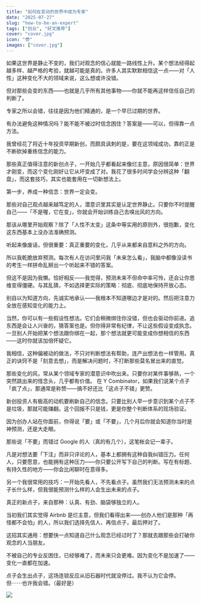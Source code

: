 ```yaml
---
title: "如何在变动的世界中成为专家"
date: "2025-07-27"
slug: "how-to-be-an-expert"
tags: ["创业", "好文推荐"]
cover: "cover.jpg"
icon: "😎"
images: ["cover.jpg"]
---
```

如果这世界是静止不变的，我们对观念的信心就能一路线性上升。某个想法经得起越多样、越严格的考验，就越可能是真的。许多人其实默默相信这一点——对「人性」这种变化不大的领域来说，这么想或许没错。



但对那些会变的东西——也就是几乎所有其他事物——你就不能再这样信任自己的判断了。



专家之所以会错，往往是因为他们精通的，是一个早已过期的世界。



有办法避免这种情况吗？能不能不被过时信念困住？答案是——可以，但得靠一点方法。



我曾经花了将近十年投资早期新创，而颇具讽刺的是，要在这领域成功，靠的正是不断砍掉重练信念的能力。



那些真正值得注意的新创点子，一开始几乎都看起来像烂主意，原因很简单：世界才刚变，而这个变化刚好让它从坏变成了对。我花了很多时间学会分辨这种「翻盘」，而这套技巧，其实也能套用在一切新想法上。



第一步，养成一种信念：世界一定会变。



那些对自己观点越来越笃定的人，潜意识里其实是认定世界静止。只要你不时提醒自己——「不是喔，它在变」，你就会开始训练自己去嗅出风的方向。



那该从哪里开始观察？除了「人性不太变」这条中等实用的原则外，很抱歉，变化这东西基本上没办法准确预测。



听起来像废话，但很重要：真正重要的变化，几乎从来都来自意料之外的方向。



所以我乾脆放弃预测。每次有人在访问里问我「未来怎么看」，我脑中都像没读书的考生一样拼命乱掰出一个听起来不错的答案。



但这不是因为我懒。恰好相反——我觉得，预测未来不但命中率可怜，还会让你思维变得僵硬。与其乱猜，不如选择更实际的策略：彻底、彻底地保持开放心态。



别自以为知道方向，先诚实地承认——我根本不知道哪边才是对的。然后把注意力全放在感知变化的能力上。



当然，你可以有一些假设性想法。它们会稍微绑住你没错，但也会驱动你前进。追东西是会让人兴奋的，猜答案也是。但你得非常有纪律，不让这些假设变成执念。
一旦别人开始把某个想法跟你绑在一起，那个想法就更可能变成你想相信的东西——这时你就该加倍怀疑它。



我相信，这种偏被动的做法，不只对判断想法有帮助，连产出想法也一样管用。真正的诀窍不是「刻意去想」，而是解决问题时，不打断那些莫名冒出来的直觉。



那些变化的风，常从某个领域专家的潜意识中吹出来。只要你对某件事够熟，一个突然跳出来的怪念头，几乎都有价值。
在 Y Combinator，如果我们说某个点子「疯了点」，那通常是称赞——搞不好还比「这点子不错」更赞。



新创投资人有极高的动机要刷新自己的信念。只要比别人早一步意识到某个点子不是垃圾，那就可能赚翻。这个回报不只是钱，更是你整个判断体系的现场验证。



因为创办人站在你面前，你得说「要」或「不要」，几个月后你就会知道你当时是神预测，还是大走眼。



那些说「不要」而错过 Google 的人（真的有几个），这笔帐会记一辈子。



凡是对想法要「下注」而非只评论的人，基本上都拥有这种自我纠错压力。任何人，只要愿意，也能拥有这种压力——你只要公开写下自己的判断。写在有标题、有持久性的地方——你会比闲聊时在意得多。



另一个我很常用的技巧：一开始先看人，不先看点子。虽然我们无法预测未来的点子长什么样，但我很能预测什么样的人会生出未来的点子。



真正的新点子，来自那种：认真、有劲、脑袋够独立的人。



当初我们其实觉得 Airbnb 是烂主意，但我们看得出来——创办人他们是那种「再怪都不会怕」的人，所以我们选择先信人、再信点子，最后押对了。



这招其实通用：想要快一点知道自己什么观念已经过时了？那就去跟那些会打破你观念的人当朋友。



不被自己的专业反困住，已经够难了，而未来只会更难。因为变化不是加速了——变化一直都在加速。



点子会生出点子，这场连锁反应从旧石器时代就没停过。我不认为它会停。
但⋯⋯也许我会错。（最好是）




![](https://prod-files-secure.s3.us-west-2.amazonaws.com/112d0858-5090-4d34-a606-b75eb8d65fd2/46476355-9cf3-4e99-9b7a-3531bc426380/1000202064.png?X-Amz-Algorithm=AWS4-HMAC-SHA256&X-Amz-Content-Sha256=UNSIGNED-PAYLOAD&X-Amz-Credential=ASIAZI2LB466Y7FXUO7F%2F20250803%2Fus-west-2%2Fs3%2Faws4_request&X-Amz-Date=20250803T114551Z&X-Amz-Expires=3600&X-Amz-Security-Token=IQoJb3JpZ2luX2VjEPD%2F%2F%2F%2F%2F%2F%2F%2F%2F%2FwEaCXVzLXdlc3QtMiJGMEQCIEWWcXK0QS%2FKHf592b5j6N50KTEcry3OWPi2o3R8rXt5AiBCrli27zoqwKHxmH8wAkQHalPSafpQi1Nk9ZdXgpiRzyr%2FAwgpEAAaDDYzNzQyMzE4MzgwNSIMbPwX4Wkp5ntxUqjCKtwDJY9BsmoyFuQ9Mq1F4kNH7R5x5F0Cj430IlzyRvZvnC6%2BVGl5xSUus%2FHSfuut4KUsd6ZfSs%2BDxs4jrl%2BaRR%2BW8c2%2FlZf%2B6cZ%2Fd0fx3eKnD%2BPXb1kkFejCv6ZOIVM8OqFB2lDyQDS0pCLD2%2BUrfF%2BciM%2Fov95KKJy6092XKv04ChUCAYQGdG6Ri%2F5kv4%2FYN9yMP38T9SFkxJaWtKWxkCCZ0Fh4sACQFyMIdUQCbwA95wVYvD6NmozaEgwg4I6oQaGHDgsv9PQvEFt5aBbCW1xYaSpvVpQyfRzfCzvDw79K0C8VNWxOLCjdOfoFmCMviHw3plOImby%2BvG6wAp7h%2FBehcsQqiQRpZsuWKy1luf2D9yT2i2NFl%2F7AFcW%2BBwMmDY6n1m8%2BEZvWRxmT9vMd9PBQQ6tPWfXwhiXfQoeZbmy5EY7zNKQ3GxSeJ8T2n8QMMbjW2YM1ZeJ79KfnmAKrDhop1DJGV13Ohzc5WiI0dH2OTyLQb68I%2BDCH7VVyPW5JXeUEQpUaP%2F4LvUFUgnLd7mQ1tvq29ys4a9ELFE9NVfrhAPAklZRBZXg%2Fsvm2VK1IZLyVLhgeEC%2F3lcxRz2Cdig6Dq%2BQCYt2ScHpBrxpmTzuZkWBWFFGdVJ%2Fif7QAZt0woJ68xAY6pgH1RtnMuGQqM31eHdk8uQKoiTKfD911mdcm4%2BOaNGciPe1drxbP3xbEfu86OmdBGKv3KPe9hlsFhpalXfPDcQNCrPKJeTePSVVSbsJFyB5lRQ50kWtsF2QPm3YArK9aoXatOq2THnZyYe2yRPAeqDkoIdAr5TMk%2BGZa8uEKUsxPLbfXM6TkoZknNqzP%2B2VKIi6mcTmf%2BGUNirz3OyL%2FGuEoyBEOtQpL&X-Amz-Signature=a4af73156a6a2b0dc443ab33906d58c2018e3a48c50a8e1d57439eff40fae073&X-Amz-SignedHeaders=host&x-amz-checksum-mode=ENABLED&x-id=GetObject)

